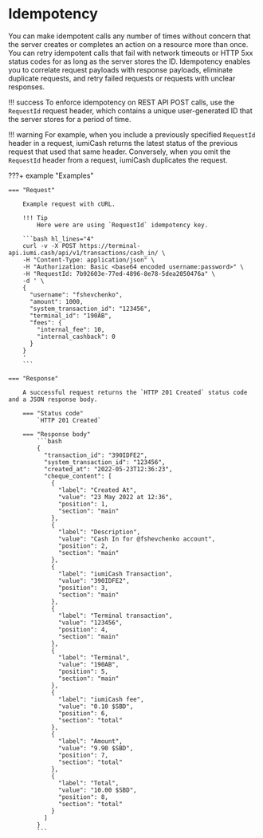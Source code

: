 # Idempotency

You can make idempotent calls any number of times without concern that the server creates
 or completes an action on a resource more than once. You can retry idempotent calls that 
 fail with network timeouts or HTTP 5xx status codes for as long as the server stores the ID. 
 Idempotency enables you to correlate request payloads with response payloads, eliminate duplicate 
 requests, and retry failed requests or requests with unclear responses.

!!! success
    To enforce idempotency on REST API POST calls, use the `RequestId` request header, 
    which contains a unique user-generated ID that the server stores for a period of time.


!!! warning 
    For example, when you include a previously specified `RequestId` header in a request, 
    iumiCash returns the latest status of the previous request that used that same header. 
    Conversely, when you omit the `RequestId` header from a request, iumiCash duplicates the request.


???+ example "Examples"

    === "Request"

        Example request with cURL.
        
        !!! Tip
            Here were are using `RequestId` idempotency key.

        ```bash hl_lines="4"
        curl -v -X POST https://terminal-api.iumi.cash/api/v1/transactions/cash_in/ \
        -H "Content-Type: application/json" \
        -H "Authorization: Basic <base64 encoded username:password>" \
        -H "RequestId: 7b92603e-77ed-4896-8e78-5dea2050476a" \
        -d ' \
        {
          "username": "fshevchenko",
          "amount": 1000,
          "system_transaction_id": "123456",
          "terminal_id": "190AB",
          "fees": {
            "internal_fee": 10,
            "internal_cashback": 0
          }
        }
        '
        ```

    === "Response"

        A successful request returns the `HTTP 201 Created` status code and a JSON response body.

        === "Status code"
            `HTTP 201 Created`

        === "Response body"
            ```bash
            {
              "transaction_id": "390IDFE2",
              "system_transaction_id": "123456",
              "created_at": "2022-05-23T12:36:23",
              "cheque_content": [
                {
                  "label": "Created At",
                  "value": "23 May 2022 at 12:36",
                  "position": 1,
                  "section": "main"
                },
                {
                  "label": "Description",
                  "value": "Cash In for @fshevchenko account",
                  "position": 2,
                  "section": "main"
                },
                {
                  "label": "iumiCash Transaction",
                  "value": "390IDFE2",
                  "position": 3,
                  "section": "main"
                },
                {
                  "label": "Terminal transaction",
                  "value": "123456",
                  "position": 4,
                  "section": "main"
                },
                {
                  "label": "Terminal",
                  "value": "190AB",
                  "position": 5,
                  "section": "main"
                },
                {
                  "label": "iumiCash fee",
                  "value": "0.10 $SBD",
                  "position": 6,
                  "section": "total"
                },
                {
                  "label": "Amount",
                  "value": "9.90 $SBD",
                  "position": 7,
                  "section": "total"
                },
                {
                  "label": "Total",
                  "value": "10.00 $SBD",
                  "position": 8,
                  "section": "total"
                }
              ]
            }
            ```
